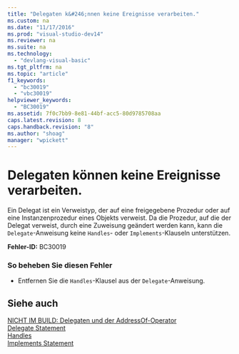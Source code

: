 ```yaml
---
title: "Delegaten k&#246;nnen keine Ereignisse verarbeiten."
ms.custom: na
ms.date: "11/17/2016"
ms.prod: "visual-studio-dev14"
ms.reviewer: na
ms.suite: na
ms.technology: 
  - "devlang-visual-basic"
ms.tgt_pltfrm: na
ms.topic: "article"
f1_keywords: 
  - "bc30019"
  - "vbc30019"
helpviewer_keywords: 
  - "BC30019"
ms.assetid: 7f0c7bb9-8e81-44bf-acc5-80d9785708aa
caps.latest.revision: 8
caps.handback.revision: "8"
ms.author: "shoag"
manager: "wpickett"
---
```

# Delegaten k&#246;nnen keine Ereignisse verarbeiten.
Ein Delegat ist ein Verweistyp, der auf eine freigegebene Prozedur oder auf eine Instanzenprozedur eines Objekts verweist. Da die Prozedur, auf die der Delegat verweist, durch eine Zuweisung geändert werden kann, kann die `Delegate`\-Anweisung keine `Handles`\- oder `Implements`\-Klauseln unterstützen.  
  
 **Fehler\-ID:** BC30019  
  
### So beheben Sie diesen Fehler  
  
-   Entfernen Sie die `Handles`\-Klausel aus der `Delegate`\-Anweisung.  
  
## Siehe auch  
 [NICHT IM BUILD: Delegaten und der AddressOf\-Operator](assetId:///7b2ed932-8598-4355-b2f7-5cedb23ee86f)   
 [Delegate Statement](../Topic/Delegate%20Statement.md)   
 [Handles](../Topic/Handles%20Clause%20\(Visual%20Basic\).md)   
 [Implements Statement](../Topic/Implements%20Statement.md)
